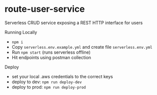 # route-user-service
Serverless CRUD service exposing a REST HTTP interface for users

Running Locally
- `npm i`
- Copy `serverless.env.example.yml` and create file `serverless.env.yml`
- Run `npm start` (runs serverless offline)
- Hit endpoints using postman collection

Deploy
- set your local .aws credentials to the correct keys
- deploy to dev: `npm run deploy-dev`
- deploy to prod: `npm run deploy-prod`